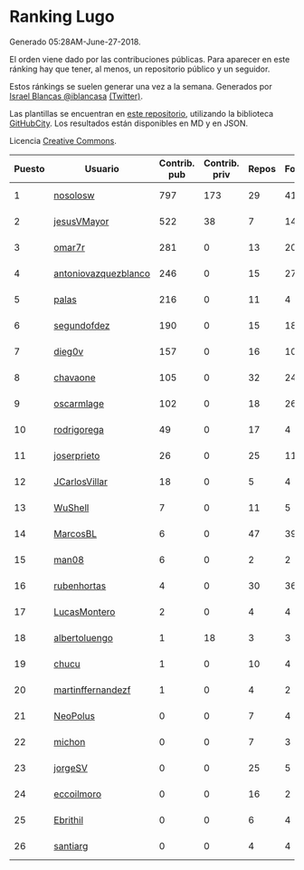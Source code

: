 # Ranking Lugo

Generado 05:28AM-June-27-2018.

El orden viene dado por las contribuciones públicas. Para aparecer en este ránking hay que tener, al menos, un repositorio público y un seguidor.

Estos ránkings se suelen generar una vez a la semana. Generados por [Israel Blancas @iblancasa](https://github.com/iblancasa/) [(Twitter)](https://twitter.com/iblancasa).

Las plantillas se encuentran en [este repositorio](https://github.com/iblancasa/GH-Spanish-Ranking), utilizando la biblioteca [GitHubCity](https://github.com/iblancasa/GitHubCity). Los resultados están disponibles en MD y en JSON.

Licencia [Creative Commons](https://creativecommons.org/licenses/by/4.0/).

| Puesto   |  Usuario  | Contrib. pub | Contrib. priv |Repos| Followers | Desde |  Avatar  |
|----------|-----------|--------------|---------------|-----|-----------|-------|----------|
|1|[nosolosw](https://github.com/nosolosw)|797|173|29|41|2011-01-25|![nosolosw]()|
|2|[jesusVMayor](https://github.com/jesusVMayor)|522|38|7|14|2013-09-05|![jesusVMayor]()|
|3|[omar7r](https://github.com/omar7r)|281|0|13|20|2011-02-25|![omar7r]()|
|4|[antoniovazquezblanco](https://github.com/antoniovazquezblanco)|246|0|15|27|2010-06-13|![antoniovazquezblanco]()|
|5|[palas](https://github.com/palas)|216|0|11|4|2011-02-25|![palas]()|
|6|[segundofdez](https://github.com/segundofdez)|190|0|15|18|2011-06-25|![segundofdez]()|
|7|[dieg0v](https://github.com/dieg0v)|157|0|16|10|2011-06-23|![dieg0v]()|
|8|[chavaone](https://github.com/chavaone)|105|0|32|24|2011-07-28|![chavaone]()|
|9|[oscarmlage](https://github.com/oscarmlage)|102|0|18|26|2009-06-24|![oscarmlage]()|
|10|[rodrigorega](https://github.com/rodrigorega)|49|0|17|4|2013-01-31|![rodrigorega]()|
|11|[joserprieto](https://github.com/joserprieto)|26|0|25|11|2011-10-21|![joserprieto]()|
|12|[JCarlosVillar](https://github.com/JCarlosVillar)|18|0|5|4|2016-04-26|![JCarlosVillar]()|
|13|[WuShell](https://github.com/WuShell)|7|0|11|5|2011-06-25|![WuShell]()|
|14|[MarcosBL](https://github.com/MarcosBL)|6|0|47|39|2010-09-06|![MarcosBL]()|
|15|[man08](https://github.com/man08)|6|0|2|2|2015-07-07|![man08]()|
|16|[rubenhortas](https://github.com/rubenhortas)|4|0|30|36|2013-09-02|![rubenhortas]()|
|17|[LucasMontero](https://github.com/LucasMontero)|2|0|4|4|2014-05-29|![LucasMontero]()|
|18|[albertoluengo](https://github.com/albertoluengo)|1|18|3|3|2012-08-30|![albertoluengo]()|
|19|[chucu](https://github.com/chucu)|1|0|10|4|2012-11-15|![chucu]()|
|20|[martinffernandezf](https://github.com/martinffernandezf)|1|0|4|2|2016-02-08|![martinffernandezf]()|
|21|[NeoPolus](https://github.com/NeoPolus)|0|0|7|4|2012-02-04|![NeoPolus]()|
|22|[michon](https://github.com/michon)|0|0|7|3|2009-04-06|![michon]()|
|23|[jorgeSV](https://github.com/jorgeSV)|0|0|25|5|2013-04-18|![jorgeSV]()|
|24|[eccoilmoro](https://github.com/eccoilmoro)|0|0|16|2|2013-01-28|![eccoilmoro]()|
|25|[Ebrithil](https://github.com/Ebrithil)|0|0|6|4|2008-12-20|![Ebrithil]()|
|26|[santiarg](https://github.com/santiarg)|0|0|4|4|2014-05-16|![santiarg]()|
